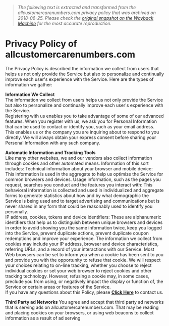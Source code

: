 > *The following text is extracted and transformed from the allcustomercarenumbers.com privacy policy that was archived on 2018-06-25. Please check the [original snapshot on the Wayback Machine](https://web.archive.org/web/20180625211933id_/http%3A//allcustomercarenumbers.com/StaticPages/PrivacyPolicy.aspx) for the most accurate reproduction.*

# Privacy Policy of allcustomercarenumbers.com

The Privacy Policy is described the information we collect from users that helps us not only provide the Service but also to personalize and continually improve each user's experience with the Service. Here are the types of information we gather: 

**Information We Collect**   
The information we collect from users helps us not only provide the Service but also to personalize and continually improve each user's experience with the Service.   
Registering with us enables you to take advantage of some of our advanced features. When you register with us, we ask you for Personal Information that can be used to contact or identify you, such as your email address. This enables us or the company you are inquiring about to respond to you directly. We will always obtain your express consent before sharing your Personal Information with any such company. 

**Automatic Information and Tracking Tools**   
Like many other websites, we and our vendors also collect information through cookies and other automated means. Information of this sort includes: Technical information about your browser and mobile device:   
This information is used in the aggregate to help us optimize the Service for common browsers and devices. Usage information, such as the pages you request, searches you conduct and the features you interact with: This behavioral information is collected and used in individualized and aggregate forms to generate statistics about how and by what demographic the Service is being used and to target advertising and communications but is never shared in any form that could be reasonably used to identify you personally.   
IP address, cookies, tokens and device identifiers: These are alphanumeric identifiers that help us to distinguish between unique browsers and devices in order to avoid showing you the same information twice, keep you logged into the Service, prevent duplicate actions, prevent duplicate coupon redemptions and improve your experience. The information we collect from cookies may include your IP address, browser and device characteristics, referring URLs, and a record of your interactions with our Service. Most Web browsers can be set to inform you when a cookie has been sent to you and provide you with the opportunity to refuse that cookie. We will respect your choices relating to on-line tracking, whether you choose to reject individual cookies or set your web browser to reject cookies and other tracking technology. However, refusing a cookie may, in some cases, preclude you from using, or negatively impact the display or function of, the Service or certain areas or features of the Service.   
If you have any questions about this Policy, please [ **Click Here**](https://web.archive.org/web/20180625211933id_/http%3A//allcustomercarenumbers.com/StaticPages/Contact_Us.aspx) to contact us. 

**Third Party ad Networks** You agree and accept that third party ad networks that is serving ads on allcustomercarenumbers.com. That may be reading and placing cookies on your browsers, or using web beacons to collect information as a result of ad serving
